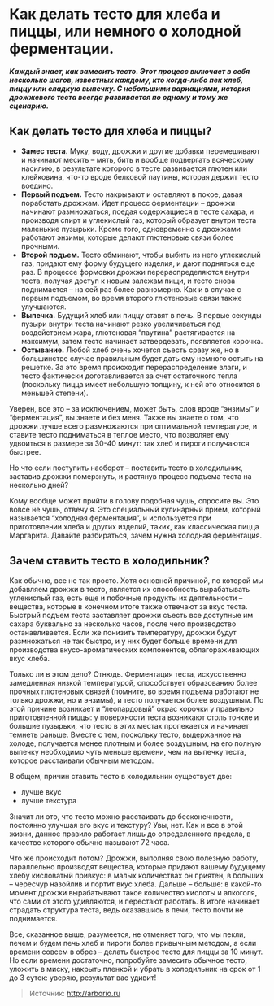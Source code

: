 # Как делать тесто для хлеба и пиццы, или немного о холодной ферментации.
_**Каждый знает, как замесить тесто. Этот процесс включает в себя несколько шагов, известных каждому, кто когда-либо пек хлеб, пиццу или сладкую выпечку. С небольшими вариациями, история дрожжевого теста всегда развивается по одному и тому же сценарию.**_

## Как делать тесто для хлеба и пиццы?

- **Замес теста.** Муку, воду, дрожжи и другие добавки перемешивают и начинают месить – мять, бить и вообще подвергать всяческому насилию, в результате которого в тесте развивается глютен или клейковина, что-то вроде белковой паутины, которая держит тесто воедино.
- **Первый подъем.** Тесто накрывают и оставляют в покое, давая поработать дрожжам. Идет процесс ферментации – дрожжи начинают размножаться, поедая содержащиеся в тесте сахара, и производя спирт и углекислый газ, который образует внутри теста маленькие пузырьки. Кроме того, одновременно с дрожжами работают энзимы, которые делают глютеновые связи более прочными.
- **Второй подъем.** Тесто обминают, чтобы выбить из него углекислый газ, придают ему форму будущего изделия, и дают подняться еще раз. В процессе формовки дрожжи перераспределяются внутри теста, получая доступ к новым залежам пищи, и тесто снова поднимается – на сей раз более равномерно. Как и в случае с первым подъемом, во время второго глютеновые связи также улучшаются.
- **Выпечка.** Будущий хлеб или пиццу ставят в печь. В первые секунды пузыри внутри теста начинают резко увеличиваться под воздействием жара, глютеновая “паутина” растягивается на максимум, затем тесто начинает затвердевать, появляется корочка.
- **Остывание.** Любой хлеб очень хочется съесть сразу же, но в большинстве случае правильным будет дать ему немного остыть на решетке. За это время происходит перераспределение влаги, и тесто фактически доготавливается за счет остаточного тепла (поскольку пицца имеет небольшую толщину, к ней это относится в меньшей степени).

Уверен, все это – за исключением, может быть, слов вроде “энзимы” и “ферментация”, вы знаете и без меня. Также вы знаете о том, что дрожжи лучше всего размножаются при оптимальной температуре, и ставите тесто подниматься в теплое место, что позволяет ему удвоиться в размере за 30-40 минут: так хлеб и пироги получаются быстрее.

Но что если поступить наоборот – поставить тесто в холодильник, заставив дрожжи померзнуть, и растянув процесс подъема теста на несколько дней?

Кому вообще может прийти в голову подобная чушь, спросите вы. Это вовсе не чушь, отвечу я. Это специальный кулинарный прием, который называется “холодная ферментация”, и используется при приготовлении хлеба и других изделий, таких, как классическая пицца Маргарита. Давайте разбираться, зачем нужна холодная ферментация.

## Зачем ставить тесто в холодильник?

Как обычно, все не так просто. Хотя основной причиной, по которой мы добавляем дрожжи в тесто, является их способность вырабатывать углекислый газ, есть еще и побочные продукты их деятельности – вещества, которые в конечном итоге также отвечают за вкус теста. Быстрый подъем теста заставляет дрожжи съесть все доступные им сахара буквально за несколько часов, после чего производство останавливается. Если же понизить температуру, дрожжи будут размножаться не так быстро, и у них будет больше времени для производства вкусо-ароматических компонентов, облагораживающих вкус хлеба.

Только ли в этом дело? Отнюдь. Ферментация теста, искусственно замедленная низкой температурой, способствует образованию более прочных глютеновых связей (помните, во время подъема работают не только дрожжи, но и энзимы), и тесто получается более воздушным. По этой причине возникает и “леопардовый” окрас корочки у правильно приготовленной пиццы: у поверхности теста возникают столь тонкие и большие пузырьки, что тесто в этих местах пропекается и начинает темнеть раньше. Вместе с тем, поскольку тесто, выдержанное на холоде, получается менее плотным и более воздушным, на его полную выпечку необходимо чуть меньше времени, чем на выпечку теста, которое расстаивали обычным методом.

В общем, причин ставить тесто в холодильник существует две:

- лучше вкус
- лучше текстура

Значит ли это, что тесто можно расстаивать до бесконечности, постоянно улучшая его вкус и текстуру? Увы, нет. Как и все в этой жизни, данное правило работает лишь до определенного предела, в качестве которого обычно называют 72 часа.

Что же происходит потом? Дрожжи, выполняя свою полезную работу, параллельно производят вещества, которые придают вашему будущему хлебу кисловатый привкус: в малых количествах он приятен, в больших – чересчур назойлив и портит вкус хлеба. Дальше – больше: в какой-то момент дрожжи вырабатывают такое количество кислоты и алкоголя, что сами от этого удивляются, и перестают работать. В итоге начинает страдать структура теста, ведь оказавшись в печи, тесто почти не поднимается.

Все, сказанное выше, разумеется, не отменяет того, что мы пекли, печем и будем печь хлеб и пироги более привычным методом, а если времени совсем в обрез – делать быстрое тесто для пиццы за 10 минут. Но если времени достаточно, попробуйте замесить обычное тесто, уложить в миску, накрыть пленкой и убрать в холодильник на срок от 1 до 3 суток: уверяю, результат вас удивит!

> Источник: http://arborio.ru
